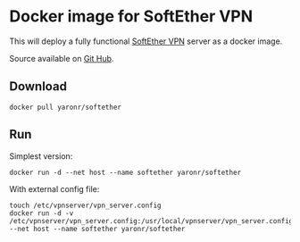 # Docker image for SoftEther VPN

This will deploy a fully functional [SoftEther VPN](https://www.softether.org) server as a docker image.

Source available on [Git Hub](https://github.com/yaronr/docker-softether).

## Download

    docker pull yaronr/softether

## Run


Simplest version:

    docker run -d --net host --name softether yaronr/softether

With external config file:

    touch /etc/vpnserver/vpn_server.config
    docker run -d -v /etc/vpnserver/vpn_server.config:/usr/local/vpnserver/vpn_server.config --net host --name softether yaronr/softether
